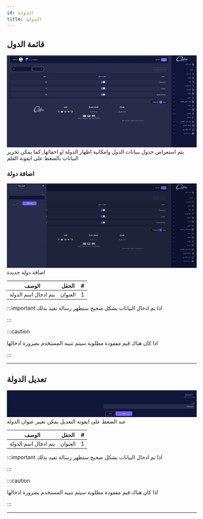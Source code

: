 ```yaml
---
id: الدولة
title: الدولة
---
```


## قائمة الدول

<img src='../imgs/country1.png'/>
يتم استعراض جدول ببيانات الدول وامكانية اظهار الدولة او اخفائها, كما يمكن تحرير البيانات بالضغط على ايقونة القلم



### اضافة دولة 
<img src='../imgs/countryadd.png'/>
اضافة دولة جديدة

| الوصف                |  الحقل  |   # |
| -------------------- | :-----: | --: |
| يتم ادخال اسم الدولة | العنوان |   1 |

:::important
اذا تم ادخال البيانات بشكل صحيح ستظهر رسالة تفيد بذلك

:::

:::caution

اذا كان هناك قيم مفقودة مطلوبة سيتم تنبيه المستخدم بضرورة ادخالها

:::


---

## تعديل الدولة
<img src='../imgs/countryedit.png'/>
عند الضغط على ايقونة التعديل يمكن تغيير عنوان الدولة

| الوصف                |  الحقل  |   # |
| -------------------- | :-----: | --: |
| يتم ادخال اسم الدولة | العنوان |   1 |

:::important
اذا تم ادخال البيانات بشكل صحيح ستظهر رسالة تفيد بذلك

:::

:::caution

اذا كان هناك قيم مفقودة مطلوبة سيتم تنبيه المستخدم بضرورة ادخالها

:::

---